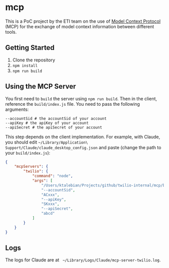 # mcp

This is a PoC project by the ETI team on the use of [Model Context Protocol](https://modelcontextprotocol.io/) (MCP) for the exchange of model context information between different tools.

## Getting Started

1) Clone the repository
2) `npm install`
3) `npm run build`

## Using the MCP Server

You first need to `build` the server using `npm run build`. Then in the client, reference the `build/index.js` file. You need to pass the following arguments:

```
--accountSid # the accountSid of your account
--apiKey # the apiKey of your account
--apiSecret # the apiSecret of your account
```

This step depends on the client implementation. For example, with Claude, you should edit `~/Library/Application\ Support/Claude/claude_desktop_config.json` and paste (change the path to your `build/index.js`):

```json
{
    "mcpServers": {
        "twilio": {
            "command": "node",
            "args": [
                "/Users/ktalebian/Projects/github/twilio-internal/mcp/build/index.js",
                "--accountSid",
                "ACxxx",
                "--apiKey",
                "SKxxx",
                "--apiSecret",
                "abcd"
            ]
        }
    }
}
```

## Logs

The logs for Claude are at ` ~/Library/Logs/Claude/mcp-server-twilio.log`.
